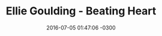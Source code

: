 ---
layout: post
title: "Ellie Goulding - Beating Heart"
date: 2016-07-05 01:47:06 -0300
tags: [Ellie Goulding]
video_id: wrNTOo4KH8c
---